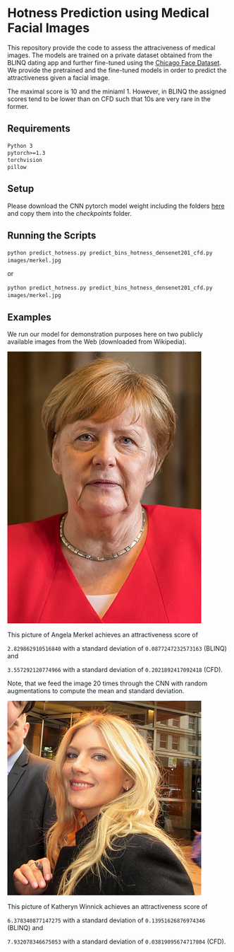 # Hotness Prediction using Medical Facial Images

This repository provide the code to assess the attraciveness of medical images.
The models are trained on a private dataset obtained from the BLINQ dating app and further fine-tuned using the [Chicago Face Dataset](https://chicagofaces.org/default/). We provide the pretrained and the fine-tuned models in order to predict the attractiveness given a facial image.

The maximal score is 10 and the miniaml 1. However, in BLINQ the assigned scores tend to be lower than on CFD such that 10s are very rare in the former.


## Requirements
```
Python 3
pytorch>=1.3
torchvision
pillow
```
## Setup

Please download the CNN pytorch model weight including the folders [here](https://drive.google.com/drive/folders/1T3ixZq2LFCq-tV2MOv2TD8ElHlmPR2qR?usp=sharing) and copy them into the _checkpoints_ folder. 

## Running the Scripts

`python predict_hotness.py predict_bins_hotness_densenet201_cfd.py images/merkel.jpg`

or

`python predict_hotness.py predict_bins_hotness_densenet201_cfd.py images/merkel.jpg`

## Examples

We run our model for demonstration purposes here on two publicly available images from the Web (downloaded from Wikipedia).

![alt text](https://github.com/2006pmach/facial_attractiveness_prediction/blob/main/images/Angela_Merkel_wikipedia.jpg "Angela Merkel")

This picture of Angela Merkel achieves an attractiveness score of 

`2.829862910516840` with a standard deviation of `0.0877247232573163` (BLINQ) and 

`3.557292120774966` with a standard deviation of `0.2021892417092418` (CFD). 

Note, that we feed the image 20 times through the CNN with random augmentations to compute the mean and standard deviation.

![alt text](https://github.com/2006pmach/facial_attractiveness_prediction/blob/main/images/Katheryn_Winnick_wikipedia.jpg "Katheryn Winnick")

This picture of Katheryn Winnick achieves an attractiveness score of 

`6.378340877147275` with a standard deviation of `0.13951626876974346` (BLINQ) and 

`7.932078346675053` with a standard deviation of `0.03819095674717804` (CFD). 

